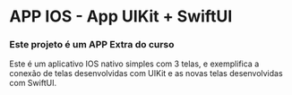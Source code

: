 # APP IOS - App UIKit + SwiftUI
### Este projeto é um APP Extra do curso
Este é um aplicativo IOS nativo simples com 3 telas, e exemplifica a conexão de telas desenvolvidas com UIKit e as novas telas desenvolvidas com SwiftUI.